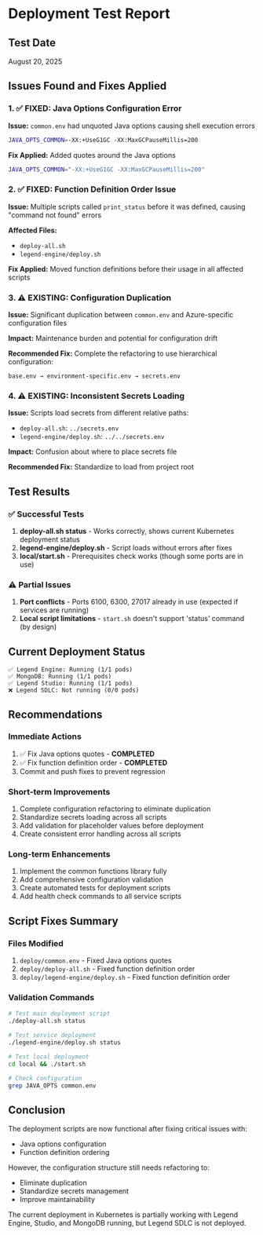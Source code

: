 # Deployment Test Report

## Test Date
August 20, 2025

## Issues Found and Fixes Applied

### 1. ✅ FIXED: Java Options Configuration Error
**Issue:** `common.env` had unquoted Java options causing shell execution errors
```bash
JAVA_OPTS_COMMON=-XX:+UseG1GC -XX:MaxGCPauseMillis=200
```

**Fix Applied:** Added quotes around the Java options
```bash
JAVA_OPTS_COMMON="-XX:+UseG1GC -XX:MaxGCPauseMillis=200"
```

### 2. ✅ FIXED: Function Definition Order Issue
**Issue:** Multiple scripts called `print_status` before it was defined, causing "command not found" errors

**Affected Files:**
- `deploy-all.sh`
- `legend-engine/deploy.sh`

**Fix Applied:** Moved function definitions before their usage in all affected scripts

### 3. ⚠️ EXISTING: Configuration Duplication
**Issue:** Significant duplication between `common.env` and Azure-specific configuration files

**Impact:** Maintenance burden and potential for configuration drift

**Recommended Fix:** Complete the refactoring to use hierarchical configuration:
```
base.env → environment-specific.env → secrets.env
```

### 4. ⚠️ EXISTING: Inconsistent Secrets Loading
**Issue:** Scripts load secrets from different relative paths:
- `deploy-all.sh`: `../secrets.env`
- `legend-engine/deploy.sh`: `../../secrets.env`

**Impact:** Confusion about where to place secrets file

**Recommended Fix:** Standardize to load from project root

## Test Results

### ✅ Successful Tests
1. **deploy-all.sh status** - Works correctly, shows current Kubernetes deployment status
2. **legend-engine/deploy.sh** - Script loads without errors after fixes
3. **local/start.sh** - Prerequisites check works (though some ports are in use)

### ⚠️ Partial Issues
1. **Port conflicts** - Ports 6100, 6300, 27017 already in use (expected if services are running)
2. **Local script limitations** - `start.sh` doesn't support 'status' command (by design)

## Current Deployment Status
```
✅ Legend Engine: Running (1/1 pods)
✅ MongoDB: Running (1/1 pods)
✅ Legend Studio: Running (1/1 pods)
❌ Legend SDLC: Not running (0/0 pods)
```

## Recommendations

### Immediate Actions
1. ✅ Fix Java options quotes - **COMPLETED**
2. ✅ Fix function definition order - **COMPLETED**
3. Commit and push fixes to prevent regression

### Short-term Improvements
1. Complete configuration refactoring to eliminate duplication
2. Standardize secrets loading across all scripts
3. Add validation for placeholder values before deployment
4. Create consistent error handling across all scripts

### Long-term Enhancements
1. Implement the common functions library fully
2. Add comprehensive configuration validation
3. Create automated tests for deployment scripts
4. Add health check commands to all service scripts

## Script Fixes Summary

### Files Modified
1. `deploy/common.env` - Fixed Java options quotes
2. `deploy/deploy-all.sh` - Fixed function definition order
3. `deploy/legend-engine/deploy.sh` - Fixed function definition order

### Validation Commands
```bash
# Test main deployment script
./deploy-all.sh status

# Test service deployment
./legend-engine/deploy.sh status

# Test local deployment
cd local && ./start.sh

# Check configuration
grep JAVA_OPTS common.env
```

## Conclusion

The deployment scripts are now functional after fixing critical issues with:
- Java options configuration
- Function definition ordering

However, the configuration structure still needs refactoring to:
- Eliminate duplication
- Standardize secrets management
- Improve maintainability

The current deployment in Kubernetes is partially working with Legend Engine, Studio, and MongoDB running, but Legend SDLC is not deployed.